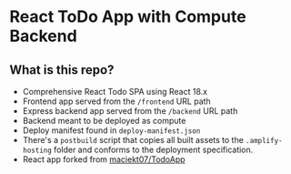 # React ToDo App with Compute Backend

## What is this repo?

- Comprehensive React Todo SPA using React 18.x
- Frontend app served from the `/frontend` URL path
- Express backend app served from the `/backend` URL path
- Backend meant to be deployed as compute
- Deploy manifest found in `deploy-manifest.json`
- There's a `postbuild` script that copies all built assets to the `.amplify-hosting` folder and conforms to the deployment specification.
- React app forked from [maciekt07/TodoApp](https://github.com/maciekt07/TodoApp)